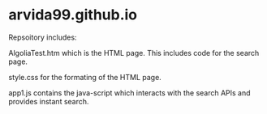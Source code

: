 # arvida99.github.io


Repsoitory includes:

AlgoliaTest.htm which is the HTML page.  This includes code for the search page.

style.css for the formating of the HTML page.

app1.js contains the java-script which interacts with the search APIs and provides instant search.
